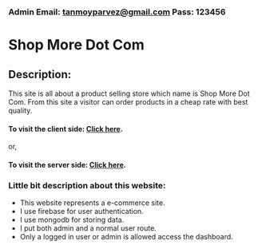 ### Admin Email: tanmoyparvez@gmail.com Pass: 123456

# Shop More Dot Com

## Description:

<p>
This site is all about a product selling store which name is Shop More Dot Com. From this site a visitor can order products in a cheap rate with best quality.
<p>

#### To visit the client side: [Click here](https://shop-more-dotcom.web.app/).

or,

#### To visit the server side: [Click here](https://shop-more-dotcom.herokuapp.com/).

### Little bit description about this website:

<ul>
    <li>This website represents a e-commerce site.</li>
    <li>I use firebase for user authentication.</li>
    <li>I use mongodb for storing data.</li>
    <li>I put both admin and a normal user route.</li>
    <li>Only a logged in user or admin is allowed access the dashboard.</li>
</ul>
